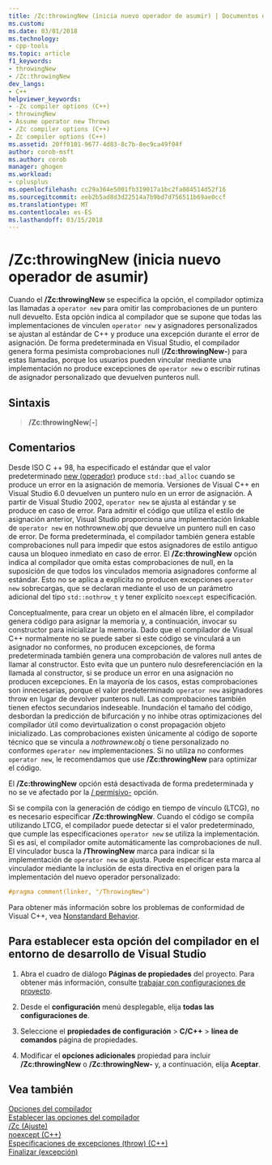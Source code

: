 ```yaml
---
title: /Zc:throwingNew (inicia nuevo operador de asumir) | Documentos de Microsoft
ms.custom: 
ms.date: 03/01/2018
ms.technology:
- cpp-tools
ms.topic: article
f1_keywords:
- throwingNew
- /Zc:throwingNew
dev_langs:
- C++
helpviewer_keywords:
- -Zc compiler options (C++)
- throwingNew
- Assume operator new Throws
- /Zc compiler options (C++)
- Zc compiler options (C++)
ms.assetid: 20ff0101-9677-4d83-8c7b-8ec9ca49f04f
author: corob-msft
ms.author: corob
manager: ghogen
ms.workload:
- cplusplus
ms.openlocfilehash: cc29a364e5001fb319017a1bc2fa084514d52f16
ms.sourcegitcommit: eeb2b5ad8d3d22514a7b9bd7d756511b69ae0ccf
ms.translationtype: MT
ms.contentlocale: es-ES
ms.lasthandoff: 03/15/2018
---
```

# <a name="zcthrowingnew-assume-operator-new-throws"></a>/Zc:throwingNew (inicia nuevo operador de asumir)

Cuando el **/Zc:throwingNew** se especifica la opción, el compilador optimiza las llamadas a `operator new` para omitir las comprobaciones de un puntero null devuelto. Esta opción indica al compilador que se supone que todas las implementaciones de vinculen `operator new` y asignadores personalizados se ajustan al estándar de C++ y produce una excepción durante el error de asignación. De forma predeterminada en Visual Studio, el compilador genera forma pesimista comprobaciones null (**/Zc:throwingNew-**) para estas llamadas, porque los usuarios pueden vincular mediante una implementación no produce excepciones de `operator new` o escribir rutinas de asignador personalizado que devuelven punteros null.

## <a name="syntax"></a>Sintaxis

> **/Zc:throwingNew**[**-**]

## <a name="remarks"></a>Comentarios

Desde ISO C ++ 98, ha especificado el estándar que el valor predeterminado [new (operador)](../../standard-library/new-operators.md#op_new) produce `std::bad_alloc` cuando se produce un error en la asignación de memoria. Versiones de Visual C++ en Visual Studio 6.0 devuelven un puntero nulo en un error de asignación. A partir de Visual Studio 2002, `operator new` se ajusta al estándar y se produce en caso de error. Para admitir el código que utiliza el estilo de asignación anterior, Visual Studio proporciona una implementación linkable de `operator new` en nothrownew.obj que devuelve un puntero null en caso de error. De forma predeterminada, el compilador también genera estable comprobaciones null para impedir que estos asignadores de estilo antiguo causa un bloqueo inmediato en caso de error. El **/Zc:throwingNew** opción indica al compilador que omita estas comprobaciones de null, en la suposición de que todos los vinculados memoria asignadores conforme al estándar. Esto no se aplica a explícita no producen excepciones `operator new` sobrecargas, que se declaran mediante el uso de un parámetro adicional del tipo `std::nothrow_t` y tener explícito `noexcept` especificación.

Conceptualmente, para crear un objeto en el almacén libre, el compilador genera código para asignar la memoria y, a continuación, invocar su constructor para inicializar la memoria. Dado que el compilador de Visual C++ normalmente no se puede saber si este código se vinculará a un asignador no conformes, no producen excepciones, de forma predeterminada también genera una comprobación de valores null antes de llamar al constructor. Esto evita que un puntero nulo desreferenciación en la llamada al constructor, si se produce un error en una asignación no producen excepciones. En la mayoría de los casos, estas comprobaciones son innecesarias, porque el valor predeterminado `operator new` asignadores throw en lugar de devolver punteros null. Las comprobaciones también tienen efectos secundarios indeseable. Inundación el tamaño del código, desbordan la predicción de bifurcación y no inhibe otras optimizaciones del compilador útil como devirtualization o const propagación objeto inicializado. Las comprobaciones existen únicamente al código de soporte técnico que se vincula a *nothrownew.obj* o tiene personalizado no conformes `operator new` implementaciones. Si no utiliza no conformes `operator new`, le recomendamos que use **/Zc:throwingNew** para optimizar el código.

El **/Zc:throwingNew** opción está desactivada de forma predeterminada y no se ve afectado por la [/ permisivo-](permissive-standards-conformance.md) opción.

Si se compila con la generación de código en tiempo de vínculo (LTCG), no es necesario especificar **/Zc:throwingNew**. Cuando el código se compila utilizando LTCG, el compilador puede detectar si el valor predeterminado, que cumple las especificaciones `operator new` se utiliza la implementación. Si es así, el compilador omite automáticamente las comprobaciones de null. El vinculador busca la **/ThrowingNew** marca para indicar si la implementación de `operator new` se ajusta. Puede especificar esta marca al vinculador mediante la inclusión de esta directiva en el origen para la implementación del nuevo operador personalizado:

```cpp
#pragma comment(linker, "/ThrowingNew")
```

Para obtener más información sobre los problemas de conformidad de Visual C++, vea [Nonstandard Behavior](../../cpp/nonstandard-behavior.md).

## <a name="to-set-this-compiler-option-in-the-visual-studio-development-environment"></a>Para establecer esta opción del compilador en el entorno de desarrollo de Visual Studio

1. Abra el cuadro de diálogo **Páginas de propiedades** del proyecto. Para obtener más información, consulte [trabajar con configuraciones de proyecto](../../ide/working-with-project-properties.md).

1. Desde el **configuración** menú desplegable, elija **todas las configuraciones de**.

1. Seleccione el **propiedades de configuración** > **C/C++** > **línea de comandos** página de propiedades.

1. Modificar el **opciones adicionales** propiedad para incluir **/Zc:throwingNew** o **/Zc:throwingNew-** y, a continuación, elija **Aceptar**.

## <a name="see-also"></a>Vea también

[Opciones del compilador](../../build/reference/compiler-options.md)<br/>
[Establecer las opciones del compilador](../../build/reference/setting-compiler-options.md)<br/>
[/Zc (Ajuste)](../../build/reference/zc-conformance.md)<br/>
[noexcept (C++)](../../cpp/noexcept-cpp.md)<br/>
[Especificaciones de excepciones (throw) (C++)](../../cpp/exception-specifications-throw-cpp.md)<br/>
[Finalizar (excepción)](../../standard-library/exception-functions.md#terminate)<br/>
